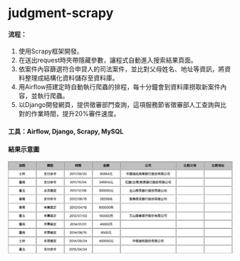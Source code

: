 # judgment-scrapy


#### 流程：
1. 使用Scrapy框架開發。 
2. 在送出request時夾帶隱藏參數，讓程式自動進入搜索結果頁面。
3. 依案件內容篩選符合申貸人的司法案件，並比對父母姓名、地址等資訊，將資料整理成結構化資料儲存至資料庫。
4. 用Airflow搭建定時自動執行爬蟲的排程，每十分鐘會到資料庫撈取新案件內容，並執行爬蟲。
5. 以Django開發網頁，提供徵審部門查詢，這項服務節省徵審部人工查詢與比對的作業時間，提升20%審件速度。
﻿

#### 工具：Airflow, Django, Scrapy, MySQL

#### 結果示意圖
![image](https://github.com/Stayinmymagic/judgment-scrapy/blob/master/result-example.png)

